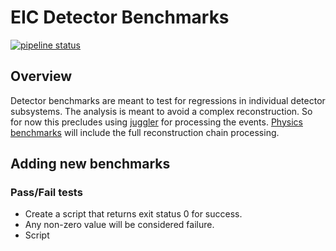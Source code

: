 EIC Detector Benchmarks
=======================

[![pipeline status](https://eicweb.phy.anl.gov/jihee.kim/benchmarks/badges/master/pipeline.svg)](https://eicweb.phy.anl.gov/jihee.kim/benchmarks/-/commits/master)

## Overview

Detector benchmarks are meant to test for regressions in individual detector subsystems.
The analysis is meant to avoid a complex reconstruction. 
So for now this precludes using [juggler](https://eicweb.phy.anl.gov/EIC/juggler) for processing the events.
[Physics benchmarks](https://eicweb.phy.anl.gov/EIC/benchmarks/physics_benchmarks) will 
include the full reconstruction chain processing.


## Adding new benchmarks

### Pass/Fail tests

- Create a script that returns exit status 0 for success.
- Any non-zero value will be considered failure.
- Script  

